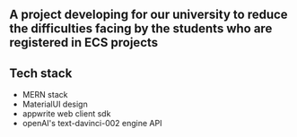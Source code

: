 ## A project developing for our university to reduce the difficulties facing by the students who are registered in ECS projects

## Tech stack 

- MERN stack
- MaterialUI design
- appwrite web client sdk
- openAI's text-davinci-002 engine API




